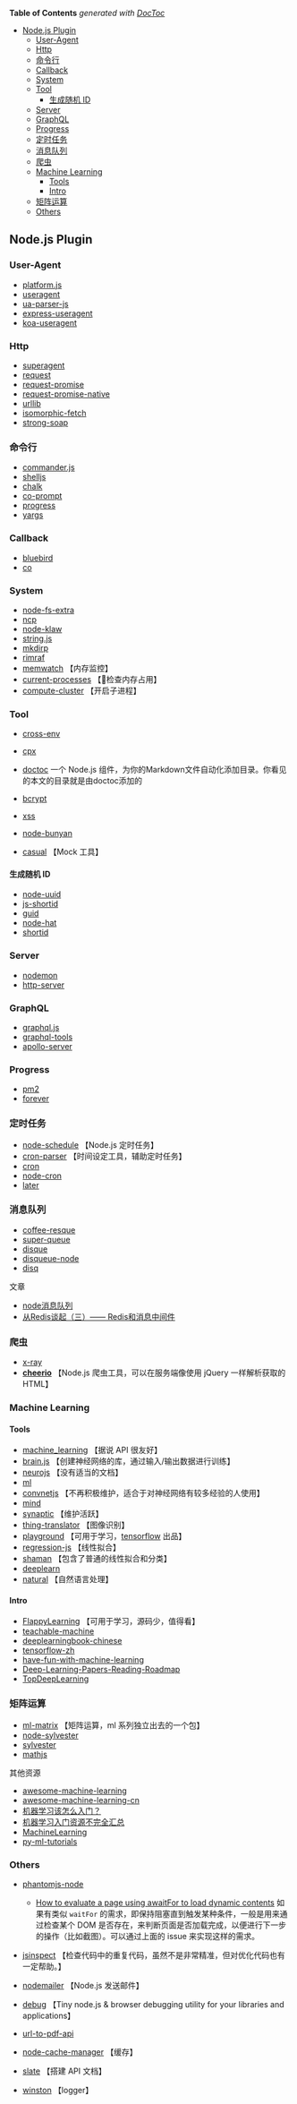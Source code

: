 <!-- START doctoc generated TOC please keep comment here to allow auto update -->
<!-- DON'T EDIT THIS SECTION, INSTEAD RE-RUN doctoc TO UPDATE -->
**Table of Contents**  *generated with [DocToc](https://github.com/thlorenz/doctoc)*

- [Node.js Plugin](#nodejs-plugin)
  - [User-Agent](#user-agent)
  - [Http](#http)
  - [命令行](#%E5%91%BD%E4%BB%A4%E8%A1%8C)
  - [Callback](#callback)
  - [System](#system)
  - [Tool](#tool)
    - [生成随机 ID](#%E7%94%9F%E6%88%90%E9%9A%8F%E6%9C%BA-id)
  - [Server](#server)
  - [GraphQL](#graphql)
  - [Progress](#progress)
  - [定时任务](#%E5%AE%9A%E6%97%B6%E4%BB%BB%E5%8A%A1)
  - [消息队列](#%E6%B6%88%E6%81%AF%E9%98%9F%E5%88%97)
  - [爬虫](#%E7%88%AC%E8%99%AB)
  - [Machine Learning](#machine-learning)
    - [Tools](#tools)
    - [Intro](#intro)
  - [矩阵运算](#%E7%9F%A9%E9%98%B5%E8%BF%90%E7%AE%97)
  - [Others](#others)

<!-- END doctoc generated TOC please keep comment here to allow auto update -->

## Node.js Plugin

### User-Agent

- [platform.js](https://github.com/bestiejs/platform.js)
- [useragent](https://github.com/3rd-Eden/useragent)
- [ua-parser-js](https://github.com/faisalman/ua-parser-js)
- [express-useragent](https://github.com/biggora/express-useragent/)
- [koa-useragent](https://github.com/rvboris/koa-useragent)

### Http

- [superagent](https://github.com/visionmedia/superagent)
- [request](https://github.com/request/request)
- [request-promise](https://github.com/request/request-promise)
- [request-promise-native](https://github.com/request/request-promise-native)
- [urllib](https://github.com/node-modules/urllib)
- [isomorphic-fetch](https://github.com/matthew-andrews/isomorphic-fetch)
- [strong-soap](https://github.com/strongloop/strong-soap)

### 命令行

- [commander.js](https://github.com/tj/commander.js)
- [shelljs](https://github.com/shelljs/shelljs)
- [chalk](https://github.com/chalk/chalk)
- [co-prompt](https://github.com/tj/co-prompt)
- [progress](https://github.com/visionmedia/node-progress)
- [yargs](https://github.com/yargs/yargs)

### Callback

- [bluebird](https://github.com/petkaantonov/bluebird)
- [co](https://github.com/tj/co)

### System

- [node-fs-extra](https://github.com/jprichardson/node-fs-extra)
- [ncp](https://github.com/AvianFlu/ncp)
- [node-klaw](https://github.com/jprichardson/node-klaw)
- [string.js](https://github.com/jprichardson/string.js)
- [mkdirp](https://github.com/substack/node-mkdirp)
- [rimraf](https://github.com/isaacs/rimraf)
- [memwatch](https://github.com/lloyd/node-memwatch) 【内存监控】
- [current-processes](https://github.com/branneman/current-processes) 【检查内存占用】
- [compute-cluster](https://github.com/lloyd/node-compute-cluster) 【开启子进程】

### Tool

- [cross-env](https://github.com/kentcdodds/cross-env)
- [cpx](https://github.com/mysticatea/cpx)
- [doctoc](https://github.com/thlorenz/doctoc)
  一个 Node.js 组件，为你的Markdown文件自动化添加目录。你看见的本文的目录就是由doctoc添加的

- [bcrypt](https://github.com/kelektiv/node.bcrypt.js)
- [xss](https://github.com/leizongmin/js-xss)
- [node-bunyan](https://github.com/trentm/node-bunyan)
- [casual](https://github.com/boo1ean/casual) 【Mock 工具】

#### 生成随机 ID

- [node-uuid](https://github.com/kelektiv/node-uuid)
- [js-shortid](https://github.com/zzzhan/js-shortid)
- [guid](https://github.com/dandean/guid)
- [node-hat](https://github.com/substack/node-hat)
- [shortid](https://github.com/dylang/shortid)

### Server

- [nodemon](https://github.com/remy/nodemon)
- [http-server](https://github.com/indexzero/http-server)

### GraphQL

- [graphql.js](https://github.com/graphql/graphql-js/)
- [graphql-tools](https://github.com/apollographql/graphql-tools)
- [apollo-server](https://github.com/apollographql/apollo-server)

### Progress

- [pm2](https://github.com/Unitech/pm2)
- [forever](https://github.com/foreverjs/forever)

### 定时任务

- [node-schedule](https://github.com/node-schedule/node-schedule) 【Node.js 定时任务】
- [cron-parser](https://github.com/harrisiirak/cron-parser) 【时间设定工具，辅助定时任务】
- [cron](https://github.com/kelektiv/node-cron)
- [node-cron](https://github.com/merencia/node-cron)
- [later](https://github.com/bunkat/later)

### 消息队列

- [coffee-resque](https://github.com/technoweenie/coffee-resque)
- [super-queue](https://github.com/SuperID/super-queue)
- [disque](https://github.com/antirez/disque)
- [disqueue-node](https://github.com/gideonairex/disqueue-node)
- [disq](https://github.com/djanowski/disq)

文章

- [node消息队列](https://mp.weixin.qq.com/s?__biz=MzAxMTU0NTc4Nw==&mid=222389072&idx=1&sn=c0baf99bda2c74aa8b4fd0e2a2b14096#rd)
- [从Redis谈起（三）—— Redis和消息中间件](https://mp.weixin.qq.com/s?__biz=MzAxMjgyMTY1NA==&mid=401601934&idx=1&sn=f87768708cdfe54fb6c302f203f3af44#rd)

### 爬虫

- [x-ray](https://github.com/matthewmueller/x-ray)
- [**cheerio**](https://github.com/cheeriojs/cheerio) 【Node.js 爬虫工具，可以在服务端像使用 jQuery 一样解析获取的 HTML】

### Machine Learning

#### Tools

- [machine_learning](https://github.com/junku901/machine_learning) 【据说 API 很友好】
- [brain.js](https://github.com/harthur-org/brain.js/) 【创建神经网络的库，通过输入/输出数据进行训练】
- [neurojs](https://github.com/janhuenermann/neurojs) 【没有适当的文档】
- [ml](https://github.com/mljs/ml)
- [convnetjs](https://github.com/karpathy/convnetjs) 【不再积极维护，适合于对神经网络有较多经验的人使用】
- [mind](https://github.com/stevenmiller888/mind)
- [synaptic](https://github.com/cazala/synaptic) 【维护活跃】
- [thing-translator](https://github.com/dmotz/thing-translator) 【图像识别】
- [playground](https://github.com/tensorflow/playground) 【可用于学习，[tensorflow](https://github.com/tensorflow) 出品】
- [regression-js](https://github.com/tom-alexander/regression-js) 【线性拟合】
- [shaman](https://github.com/luccastera/shaman) 【包含了普通的线性拟合和分类】
- [deeplearn](https://github.com/PAIR-code/deeplearnjs)
- [natural](https://github.com/NaturalNode/natural) 【自然语言处理】

#### Intro

- [FlappyLearning](https://github.com/xviniette/FlappyLearning) 【可用于学习，源码少，值得看】
- [teachable-machine](https://github.com/googlecreativelab/teachable-machine)
- [deeplearningbook-chinese](https://github.com/exacity/deeplearningbook-chinese)
- [tensorflow-zh](https://github.com/jikexueyuanwiki/tensorflow-zh)
- [have-fun-with-machine-learning](https://github.com/humphd/have-fun-with-machine-learning)
- [Deep-Learning-Papers-Reading-Roadmap](https://github.com/songrotek/Deep-Learning-Papers-Reading-Roadmap)
- [TopDeepLearning](https://github.com/aymericdamien/TopDeepLearning)

### 矩阵运算

- [ml-matrix](https://github.com/mljs/matrix) 【矩阵运算，ml 系列独立出去的一个包】
- [node-sylvester](https://github.com/NaturalNode/node-sylvester)
- [sylvester](https://github.com/jcoglan/sylvester)
- [mathjs](https://github.com/josdejong/mathjs)

其他资源

- [awesome-machine-learning](https://github.com/josephmisiti/awesome-machine-learning)
- [awesome-machine-learning-cn](https://github.com/jobbole/awesome-machine-learning-cn)
- [机器学习该怎么入门？](https://www.zhihu.com/question/20691338)
- [机器学习入门资源不完全汇总](http://ml.memect.com/article/machine-learning-guide.html#%E5%85%A5%E9%97%A8%E6%94%BB%E7%95%A5)
- [MachineLearning](https://github.com/apachecn/MachineLearning)
- [py-ml-tutorials](https://github.com/MorvanZhou/tutorials)

### Others

- [phantomjs-node](https://github.com/amir20/phantomjs-node)
  - [How to evaluate a page using awaitFor to load dynamic contents](https://github.com/amir20/phantomjs-node/issues/431)
  如果有类似 `waitFor` 的需求，即保持阻塞直到触发某种条件，一般是用来通过检查某个 DOM 是否存在，来判断页面是否加载完成，以便进行下一步的操作（比如截图）。可以通过上面的 issue 来实现这样的需求。

- [jsinspect](https://github.com/danielstjules/jsinspect) 【检查代码中的重复代码，虽然不是非常精准，但对优化代码也有一定帮助。】
- [nodemailer](https://github.com/nodemailer/nodemailer) 【Node.js 发送邮件】
- [debug](https://github.com/visionmedia/debug) 【Tiny node.js & browser debugging utility for your libraries and applications】
- [url-to-pdf-api](https://github.com/alvarcarto/url-to-pdf-api)
- [node-cache-manager](https://github.com/BryanDonovan/node-cache-manager) 【缓存】
- [slate](https://github.com/lord/slate) 【搭建 API 文档】
- [winston](https://github.com/winstonjs/winston) 【logger】